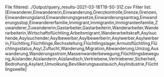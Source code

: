 File filtered: ./Output/query_results-2021-03-18T19-50-31Z.csv
Filter list: [Einwanderer,Einwandererin,Einwanderung,Grenzkontrolle,Grenze,Grenzen,Einwanderungsland,Einwanderungsgesetze,Einwanderungsantrag,Einwanderungsstop,Einwandererfamilie,Immigrant,Immigrantin,Immigrantenfamilie,Zuwanderer,Zuwandererin,Gastarbeiter,Gastarbeiterin,Wanderarbeiter,Wanderarbeiterin,Wirtschaftsflüchtling,Arbeitsmigrant,Wanderarbeitskraft,Asylsuchende,Asylsuchender,Asylbewerber,Asylbewerberin,Asylwerber,Asylwerberin,Flüchtling,Flüchtlinge,Rechsstellung,Flüchtlingslager,Armutsflüchtling,Flüchlingsstatus,Asyl,Zuflucht,Wanderung,Migration,Abwanderung,Umzug,Auswanderung,Wanderungsstrom,Massenwanderbewegung,Flüchtlingsbewegung,Aüslander,Aüslanderin,Aüslandisch,Vertriebene,Vertriebener,Sicherheit,Bedrohung,Asylant,Umvolkung,Bevölkerungsaustausch,Asylindustrie,Flüchtlingswelle]
